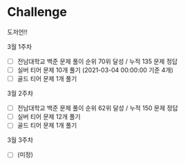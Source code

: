 # Challenge
도저언!!

3월 1주차
 - [ ] 전남대학교 백준 문제 풀이 순위 70위 달성 / 누적 135 문제 정답
 - [ ] 실버 티어 문제 10개 풀기 (2021-03-04 00:00:00 기준 4개)
 - [ ] 골드 티어 문제 1개 풀기

3월 2주차
 - [ ] 전남대학교 백준 문제 풀이 순위 62위 달성 / 누적 150 문제 정답
 - [ ] 실버 티어 문제 12개 풀기
 - [ ] 골드 티어 문제 1개 풀기

3월 3주차
 - [ ] (미정)